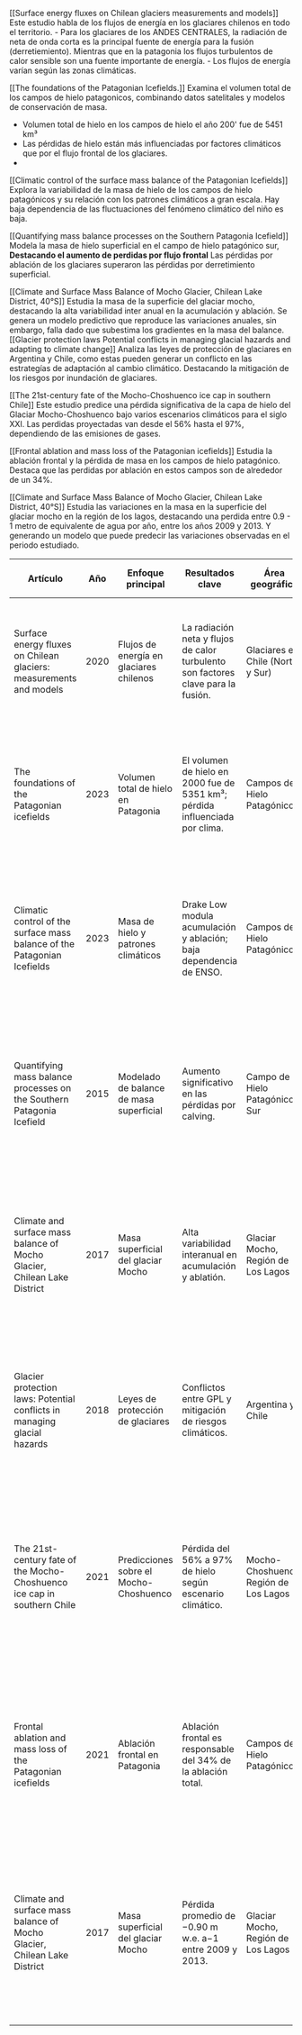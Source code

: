 [[Surface energy fluxes on Chilean glaciers measurements and models]]
Este estudio habla de los flujos de energía en los glaciares chilenos en todo el territorio.
	- Para los glaciares de los ANDES CENTRALES, la radiación de neta de onda corta es la principal fuente de energía para la fusión (derretiemiento). Mientras que en la patagonia los flujos turbulentos de calor sensible son una fuente importante de energía.
	- Los flujos de energía varían según las zonas climáticas.

[[The foundations of the Patagonian Icefields.]]
Examina el volumen total de los campos de hielo patagonicos, combinando datos satelitales y modelos de conservación de masa.
* Volumen total de hielo en los campos de hielo el año 200' fue de 5451 km³
* Las pérdidas de hielo están más influenciadas por factores climáticos que por el flujo frontal de los glaciares.
* 
[[Climatic control of the surface mass balance of the Patagonian Icefields]]
Explora la variabilidad de la masa de hielo de los campos de hielo patagónicos y su relación con los patrones climáticos a gran escala.
Hay baja dependencia de las fluctuaciones del fenómeno climático del niño es baja.

[[Quantifying mass balance processes on the Southern Patagonia Icefield]]
Modela la masa de hielo superficial en el campo de hielo patagónico sur, **Destacando el aumento de perdidas por flujo frontal**
Las pérdidas por ablación de los glaciares superaron las pérdidas por derretimiento superficial.

[[Climate and Surface Mass Balance of Mocho Glacier, Chilean Lake District, 40°S]]
Estudia la masa de la superficie del glaciar mocho, destacando la alta variabilidad inter anual en la acumulación y ablación.
Se genera un modelo predictivo que reproduce las variaciones anuales, sin embargo, falla dado que subestima los gradientes en la masa del balance.
[[Glacier protection laws Potential conflicts in managing glacial hazards and adapting to climate change]] 
Analiza las leyes de protección de glaciares en Argentina y Chile, como estas pueden generar un conflicto en las estrategías de adaptación al cambio climático. Destacando la mitigación de los riesgos por inundación de glaciares.

[[The 21st-century fate of the Mocho-Choshuenco ice cap in southern Chile]]
Este estudio predice una pérdida significativa de la capa de hielo del Glaciar Mocho-Choshuenco bajo varios escenarios climáticos para el siglo XXI. Las perdidas proyectadas van desde el 56% hasta el 97%, dependiendo de las emisiones de gases.

[[Frontal ablation and mass loss of the Patagonian icefields]]
Estudia la ablación frontal y la pérdida de masa en los campos de hielo patagónico. Destaca que las perdidas por ablación en estos campos son de alrededor de un 34%.

[[Climate and Surface Mass Balance of Mocho Glacier, Chilean Lake District, 40°S]]
Estudia las variaciones en la masa en la superficie del glaciar mocho en la región de los lagos, destacando una perdida entre 0.9 - 1 metro de equivalente de agua por año, entre los años 2009 y 2013. Y generando un modelo que puede predecir las variaciones observadas en el periodo estudiado.

| Artículo                                                                 | Año  | Enfoque principal                             | Resultados clave                                                                                 | Área geográfica                      | Implicancias de los resultados                                                                                                                                                    |
|--------------------------------------------------------------------------|------|-----------------------------------------------|--------------------------------------------------------------------------------------------------|--------------------------------------|-----------------------------------------------------------------------------------------------------------------------------------------------------------------------------------|
| Surface energy fluxes on Chilean glaciers: measurements and models        | 2020 | Flujos de energía en glaciares chilenos       | La radiación neta y flujos de calor turbulento son factores clave para la fusión.                 | Glaciares en Chile (Norte y Sur)     | La comprensión de los flujos de energía es crucial para predecir la fusión de glaciares bajo diferentes condiciones climáticas.                                                     |
| The foundations of the Patagonian icefields                               | 2023 | Volumen total de hielo en Patagonia           | El volumen de hielo en 2000 fue de 5351 km³; pérdida influenciada por clima.                      | Campos de Hielo Patagónicos          | Los datos obtenidos ayudarán a mejorar las predicciones sobre la pérdida de hielo y sus implicaciones para el aumento del nivel del mar.                                           |
| Climatic control of the surface mass balance of the Patagonian Icefields  | 2023 | Masa de hielo y patrones climáticos           | Drake Low modula acumulación y ablación; baja dependencia de ENSO.                                | Campos de Hielo Patagónicos          | Identificar patrones climáticos específicos es clave para comprender y mitigar las futuras pérdidas de hielo en los campos de hielo patagónicos.                                    |
| Quantifying mass balance processes on the Southern Patagonia Icefield     | 2015 | Modelado de balance de masa superficial       | Aumento significativo en las pérdidas por calving.                                                | Campo de Hielo Patagónico Sur        | Los procesos de calving acelerados sugieren que las pérdidas de hielo en el SPI son más rápidas de lo esperado, lo que tiene implicaciones en el aumento del nivel del mar.          |
| Climate and surface mass balance of Mocho Glacier, Chilean Lake District  | 2017 | Masa superficial del glaciar Mocho            | Alta variabilidad interanual en acumulación y ablatión.                                           | Glaciar Mocho, Región de Los Lagos   | Las variaciones interanuales son cruciales para evaluar el impacto del cambio climático en glaciares pequeños y su posible desaparición en el futuro cercano.                       |
| Glacier protection laws: Potential conflicts in managing glacial hazards  | 2018 | Leyes de protección de glaciares              | Conflictos entre GPL y mitigación de riesgos climáticos.                                          | Argentina y Chile                    | Las leyes de protección de glaciares pueden impedir intervenciones necesarias para mitigar riesgos como inundaciones por desbordes de lagos glaciares.                              |
| The 21st-century fate of the Mocho-Choshuenco ice cap in southern Chile   | 2021 | Predicciones sobre el Mocho-Choshuenco        | Pérdida del 56% a 97% de hielo según escenario climático.                                         | Mocho-Choshuenco, Región de Los Lagos| Las predicciones muestran un colapso casi total del glaciar Mocho-Choshuenco para fines del siglo XXI bajo escenarios de emisiones altas, afectando el suministro de agua regional.  |
| Frontal ablation and mass loss of the Patagonian icefields                | 2021 | Ablación frontal en Patagonia                 | Ablación frontal es responsable del 34% de la ablación total.                                     | Campos de Hielo Patagónicos          | La ablación frontal juega un rol clave en la pérdida de masa glaciar, lo que sugiere la necesidad de estrategias más focalizadas para mitigar la pérdida de hielo en glaciares calving.|
| Climate and surface mass balance of Mocho Glacier, Chilean Lake District  | 2017 | Masa superficial del glaciar Mocho            | Pérdida promedio de −0.90 m w.e. a−1 entre 2009 y 2013.                                           | Glaciar Mocho, Región de Los Lagos   | El monitoreo a largo plazo del glaciar Mocho es esencial para comprender mejor la dinámica glaciar en la región y prever posibles consecuencias locales del cambio climático.        |




